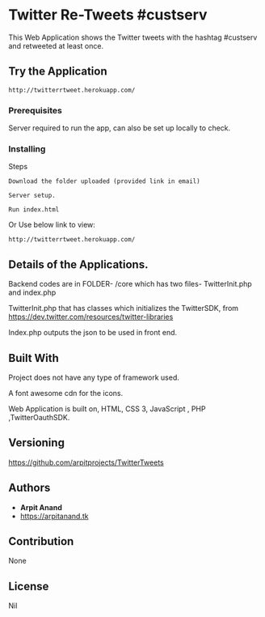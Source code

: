 # Twitter Re-Tweets #custserv

This Web Application shows the Twitter tweets with the hashtag #custserv and retweeted at least once.

## Try the Application

```
http://twitterrtweet.herokuapp.com/
```

### Prerequisites

Server required to run the app, can also be set up locally to check.

### Installing

Steps

```
Download the folder uploaded (provided link in email)
```

```
Server setup.
```

```
Run index.html
```

Or Use below link to view:

```
http://twitterrtweet.herokuapp.com/
```


## Details of the Applications.

Backend codes are in FOLDER- /core which has two files- TwitterInit.php and index.php

TwitterInit.php that has classes which initializes the TwitterSDK, from https://dev.twitter.com/resources/twitter-libraries

Index.php outputs the json to be used in front end.


## Built With

Project does not have any type of framework used.

A font awesome cdn for the icons.

Web Application is built on, HTML, CSS 3, JavaScript , PHP ,TwitterOauthSDK.  


## Versioning

https://github.com/arpitprojects/TwitterTweets

## Authors

* **Arpit Anand** 
* https://arpitanand.tk

## Contribution

None

## License

Nil
